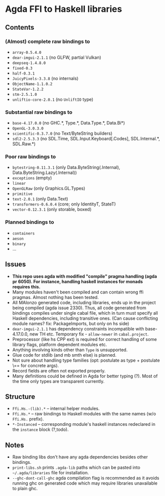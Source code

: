 # Agda FFI to Haskell libraries


## Contents

### (Almost) complete raw bindings to
* `array-0.5.4.0`
* `dear-imgui-2.1.1` (no GLFW, partial Vulkan)
* `deepseq-1.4.8.0`
* `fixed-0.3`
* `half-0.3.1`
* `JuicyPixels-3.3.8` (no internals)
* `ObjectName-1.1.0.2`
* `StateVar-1.2.2`
* `stm-2.5.1.0`
* `unliftio-core-2.0.1` (no `UnliftIO` type)

### Substantial raw bindings to
* `base-4.17.0.0` (no GHC.\*, Type.\*, Data.Type.\*, Data.Bi\*)
* `OpenGL-3.0.3.0`
* `scientific-0.3.7.0` (no Text/ByteString builders)
* `sdl2-2.5.3.3` (no SDL.Time, SDL.Input.Keyboard\[.Codes\], SDL.Internal.\*, SDL.Raw.\*)

### Poor raw bindings to
* `bytestring-0.11.3.1` (only Data.ByteString(.Internal), Data.ByteString.Lazy(.Internal))
* `exceptions` (empty)
* `linear`
* `OpenGLRaw` (only Graphics.GL.Types)
* `primitive`
* `text-2.0.1` (only Data.Text)
* `transformers-0.6.0.4` (core; only IdentityT, StateT)
* `vector-0.12.3.1` (only storable, boxed)

### Planned bindings to
* `containers`
* `aeson`
* `binary`
* ...


## Issues

* __This repo uses agda with modified "compile" pragma handling (agda pr 6050). For instance, handling haskell instances for monads requires this.__
* Many modules haven't been compiled and can contain wrong ffi pragmas.
Almost nothing has been tested.
* All MAlonzo generated code, including libraries, ends up in the project being compiled (agda issue 2330).
Thus, all code generated from bindings compiles under single cabal file, which in turn must specify all Haskell dependencies, including transitive ones. (Can cause conflicting module names? fix: PackageImports, but only on hs side)
* `dear-imgui-2.1.1` has dependency constraints incompatible with base-4.17.0.0, new TH etc.
Temporary fix - `allow-newer` in `cabal.project`.
* Preprocessor (like hs CPP ext) is required for correct handling of some library flags, platform dependent modules etc.
* Anything involving kinds other than `Type` is unsupported.
* Glue code for stdlib (and mb smth else) is planned.
* Not sure about handling type families (opt: postulate as type + postulate \\== for concrete args).
* Record fields are often not exported properly.
* Many definitions could be defined in Agda for better typing (?). Most of the time only types are transparent currently.


## Structure

* `Ffi.Hs.-(lib).*` &#8211; internal helper modules.
* `Ffi.Hs.*` &#8211; raw bindings to Haskell modules with the same names (w/o `Ffi.Hs.` prefix).
* `*-Instanced` &#8211; corresponding module's haskell instances redeclared in the `instance` block (?,todo).


## Notes

* Raw binding libs don't have any agda dependencies besides other bindings.
* `print-libs.sh` prints `.agda-lib` paths which can be pasted into `~/.agda/libraries` file for installation.
* `--ghc-dont-call-ghc` agda compilation flag is recommended as it avoids running ghc on generated code which may require libraries unavailable to plain ghc.

